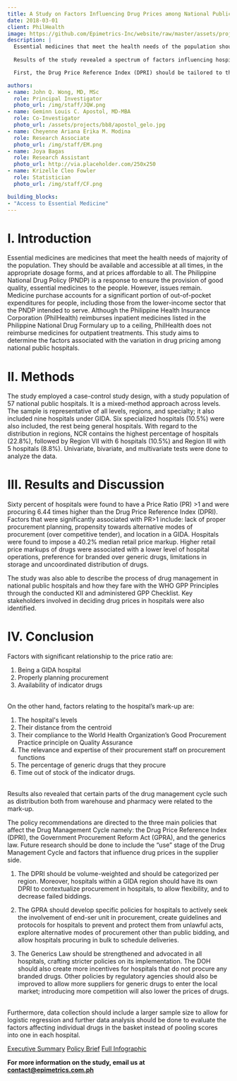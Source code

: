 ```yaml
---
title: A Study on Factors Influencing Drug Prices among National Public Hospitals
date: 2018-03-01
client: PhilHealth
image: https://github.com/Epimetrics-Inc/website/raw/master/assets/projects/bacta/PCHRD_National%20GPP%20Scores.png
description: |
  Essential medicines that meet the health needs of the population should be available and accessible at all times, in the appropriate dosage forms, and at prices affordable to all. However, in the Philippines, medicine purchase continues to make up a big chunk of out-of-pocket expenditures, especially among the poorest quintile, and drug procurement remains to be a problem. This project looked into factors influencing drug prices among Philippine public hospitals that can aid decision-makers in minimizing these inter-hospital variation in drug prices.
  
  Results of the study revealed a spectrum of factors influencing hospital mark-ups, including hospital level, distance from the population center, compliance with procurement guidelines set out by WHO, expertise of human resources with regards to procurement planning, adherence to the generics law, availability of indicator drugs, and distribution issues from the warehouse and pharmacy. When analyzed further, it was found that recommendations directed to the three main policies that affect the Drug Management Cycle may address these factors. 

  First, the Drug Price Reference Index (DPRI) should be tailored to the location (e.g, having a regional DPRI) and hospital category in order to allow for flexibility in the procurement process and decrease failed biddings. Second, a stricter implementation of R.A. 9184 or the Government Procurement Reform Act (GPRA) must be enforced given that as much as 30% of hospitals only use past consumption for procurement planning, disregarding other useful indicators for proper forecasting. GPRA guidelines must be reviewed and revised to include measures that will prevent supplier collusion and to explore alternative modes of procurement other than public bidding. Lastly, the Generics Law should include provisions to incentivize generic drug procurement, as there are still hospitals that procure 100% branded drugs.

authors:
- name: John Q. Wong, MD, MSc
  role: Principal Investigator
  photo_url: /img/staff/JQW.png
- name: Geminn Louis C. Apostol, MD-MBA
  role: Co-Investigator
  photo_url: /assets/projects/bb8/apostol_gelo.jpg
- name: Cheyenne Ariana Erika M. Modina
  role: Research Associate
  photo_url: /img/staff/EM.png
- name: Joya Bagas
  role: Research Assistant
  photo_url: http://via.placeholder.com/250x250
- name: Krizelle Cleo Fowler
  role: Statistician
  photo_url: /img/staff/CF.png

building_blocks:
- "Access to Essential Medicine"
---
```


# I. Introduction

Essential medicines are medicines that meet the health needs of majority of the population. They should be available and accessible at all times, in the appropriate dosage forms, and at prices affordable to all. The Philippine National Drug Policy (PNDP) is a response to ensure the provision of good quality, essential medicines to the people. However, issues remain. Medicine purchase accounts for a significant portion of out-of-pocket expenditures for people, including those from the lower-income sector that the PNDP intended to serve. Although the Philippine Health Insurance Corporation (PhilHealth) reimburses inpatient medicines listed in the Philippine National Drug Formulary up to a ceiling, PhilHealth does not reimburse medicines for outpatient treatments. This study aims to determine the factors associated with the variation in drug pricing among national public hospitals.

# II. Methods

The study employed a case-control study design, with a study population of 57 national public hospitals. It is a mixed-method approach across levels. The sample is representative of all levels, regions, and specialty; it also included nine hospitals under GIDA. Six specialized hospitals (10.5%) were also included, the rest being general hospitals. With regard to the distribution in regions, NCR contains the highest percentage of hospitals (22.8%), followed by Region VII with 6 hospitals (10.5%) and Region III with 5 hospitals (8.8%). Univariate, bivariate, and multivariate tests were done to analyze the data.

# III. Results and Discussion

Sixty percent of hospitals were found to have a Price Ratio (PR) >1 and were procuring 6.44 times higher than the Drug Price Reference Index (DPRI). Factors that were significantly associated with PR>1 include: lack of proper procurement planning, propensity towards alternative modes of procurement (over competitive tender), and location in a GIDA. Hospitals were found to impose a 40.2% median retail price markup. Higher retail price markups of drugs were associated with a lower level of hospital operations, preference for branded over generic drugs, limitations in storage and uncoordinated distribution of drugs. 

The study was also able to describe the process of drug management in national public hospitals and how they fare with the WHO GPP Principles through the conducted KII and administered GPP Checklist. Key stakeholders involved in deciding drug prices in hospitals were also identified.

# IV. Conclusion

Factors with significant relationship to the price ratio are:

  1. Being a GIDA hospital
  2. Properly planning procurement
  3. Availability of indicator drugs

<br /> 
On the other hand, factors relating to the hospital’s mark-up are:

  1. The hospital's levels
  2. Their distance from the centroid
  3. Their compliance to the World Health Organization’s Good Procurement Practice principle on Quality Assurance
  4. The relevance and expertise of their procurement staff on procurement functions
  5. The percentage of generic drugs that they procure
  6. Time out of stock of the indicator drugs.

<br /> 
Results also revealed that certain parts of the drug management cycle such as distribution both from warehouse and pharmacy were related to the mark-up.

The policy recommendations are directed to the three main policies that affect the Drug Management Cycle namely: the Drug Price Reference Index (DPRI), the Government Procurement Reform Act (GPRA), and the generics law. Future research should be done to include the “use” stage of the Drug Management Cycle and factors that influence drug prices in the supplier side.

  1. The DPRI should be volume-weighted and should be categorized per region. Moreover, hospitals within a GIDA region should have its own DPRI to contextualize procurement in hospitals, to allow flexibility, and to decrease failed biddings.

  2. The GPRA should develop specific policies for hospitals to actively seek the involvement of end-ser unit in procurement, create guidelines and protocols for hospitals to prevent and protect them from unlawful acts, explore alternative modes of procurement other than public bidding, and allow hospitals procuring in bulk to schedule deliveries.

  3. The Generics Law should be strengthened and advocated in all hospitals, crafting stricter policies on its implementation. The DOH should also create more incentives for hospitals that do not procure any branded drugs. Other policies by regulatory agencies should also be improved to allow more suppliers for generic drugs to enter the local market; introducing more competition will also lower the prices of drugs.

<br /> 
Furthermore, data collection should include a larger sample size to allow for logistic regression and further data analysis should be done to evaluate the factors affecting individual drugs in the basket instead of pooling scores into one in each hospital.

[Executive Summary](https://github.com/Epimetrics-Inc/website/raw/master/assets/projects/bacta/Bacta%20Executive%20Sumary%20PDF.pdf) [Policy Brief](https://github.com/Epimetrics-Inc/website/raw/master/assets/projects/bacta/EpiMetrics_Drug%20Pricing%20Study_Policy%20Brief_03032018.pdf) [Full Infographic](https://github.com/Epimetrics-Inc/website/raw/master/assets/projects/bacta/EpiMetrics_Drug%20Pricing%20Study_National%20GPP%20Scores_02012018.pdf)

**For more information on the study, email us at [contact@epimetrics.com.ph](contact@epimetrics.com.ph)**